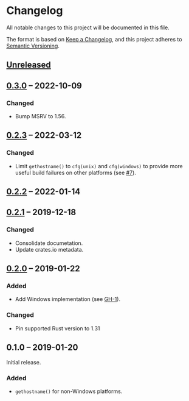 # Changelog
All notable changes to this project will be documented in this file.

The format is based on [Keep a Changelog](https://keepachangelog.com/en/1.0.0/),
and this project adheres to [Semantic Versioning](https://semver.org/spec/v2.0.0.html).

## [Unreleased]

## [0.3.0] – 2022-10-09

### Changed
- Bump MSRV to 1.56.

## [0.2.3] – 2022-03-12

### Changed
- Limit `gethostname()` to `cfg(unix)` and `cfg(windows)` to provide more useful build failures on other platforms (see [#7]).

[#7]: https://github.com/lunaryorn/gethostname.rs/issues/7

## [0.2.2] – 2022-01-14

## [0.2.1] – 2019-12-18
### Changed
- Consolidate documetation.
- Update crates.io metadata.

## [0.2.0] – 2019-01-22
### Added
- Add Windows implementation (see [GH-1]).

[Gh-1]: https://github.com/lunaryorn/gethostname.rs/pull/1

### Changed
- Pin supported Rust version to 1.31

## 0.1.0 – 2019-01-20
Initial release.

### Added

- `gethostname()` for non-Windows platforms.

[Unreleased]: https://github.com/lunaryorn/gethostname.rs/compare/v0.3.0...HEAD
[0.3.0]: https://github.com/lunaryorn/gethostname.rs/compare/v0.2.3...v0.3.0
[0.2.3]: https://github.com/lunaryorn/gethostname.rs/compare/v0.2.2...v0.2.3
[0.2.2]: https://github.com/lunaryorn/gethostname.rs/compare/gethostname-0.2.1...v0.2.2
[0.2.0]: https://github.com/lunaryorn/gethostname.rs/compare/gethostname-0.1.0...gethostname-0.2.0
[0.2.1]: https://github.com/lunaryorn/gethostname.rs/compare/gethostname-0.2.0...gethostname-0.2.1
